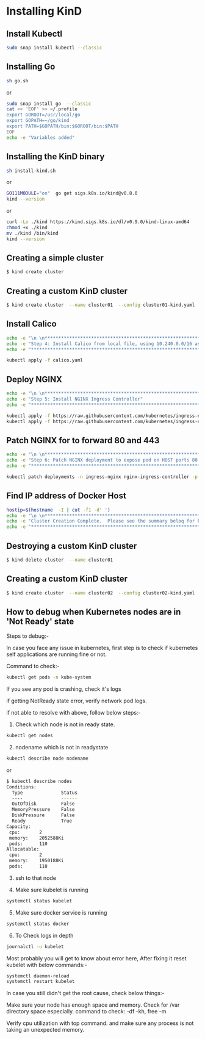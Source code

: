# Installing KinD
## Install Kubectl
```bash
sudo snap install kubectl --classic
```
## Installing Go
```bash
sh go.sh
```
or
```bash
sudo snap install go  --classic
cat << 'EOF' >> ~/.profile
export GOROOT=/usr/local/go
export GOPATH=~/go/kind
export PATH=$GOPATH/bin:$GOROOT/bin:$PATH
EOF
echo -e "Variables added"
```


## Installing the KinD binary
```bash
sh install-kind.sh
```
or
```bash
GO111MODULE="on"  go get sigs.k8s.io/kind@v0.8.0
kind --version
```
or
```bash
curl -Lo ./kind https://kind.sigs.k8s.io/dl/v0.9.0/kind-linux-amd64
chmod +x ./kind
mv ./kind /bin/kind
kind --version
```

## Creating a simple cluster 
```bash
$ kind create cluster
```
## Creating a custom KinD cluster 
```bash
$ kind create cluster  --name cluster01  --config cluster01-kind.yaml 
```

 
## Install Calico
```bash
echo -e "\n \n*******************************************************************************************************************"
echo -e "Step 4: Install Calico from local file, using 10.240.0.0/16 as the pod CIDR"
echo -e "*******************************************************************************************************************"

kubectl apply -f calico.yaml
```

## Deploy NGINX
```bash
echo -e "\n \n*******************************************************************************************************************"
echo -e "Step 5: Install NGINX Ingress Controller"
echo -e "*******************************************************************************************************************"

kubectl apply -f https://raw.githubusercontent.com/kubernetes/ingress-nginx/nginx-0.28.0/deploy/static/mandatory.yaml
kubectl apply -f https://raw.githubusercontent.com/kubernetes/ingress-nginx/nginx-0.27.0/deploy/static/provider/baremetal/service-nodeport.yaml
```
## Patch NGINX for to forward 80 and 443
```bash
echo -e "\n \n*******************************************************************************************************************"
echo -e "Step 6: Patch NGINX deployment to expose pod on HOST ports 80 ad 443"
echo -e "*******************************************************************************************************************"

kubectl patch deployments -n ingress-nginx nginx-ingress-controller -p '{"spec":{"template":{"spec":{"containers":[{"name":"nginx-ingress-controller","ports":[{"containerPort":80,"hostPort":80},{"containerPort":443,"hostPort":443}]}]}}}}'
```
## Find IP address of Docker Host
```bash
hostip=$(hostname  -I | cut -f1 -d' ')
echo -e "\n \n*******************************************************************************************************************"
echo -e "Cluster Creation Complete.  Please see the summary beloq for key information that will be used in later chapters"
echo -e "*******************************************************************************************************************"
```

## Destroying a custom KinD cluster 
```bash
$ kind delete cluster  --name cluster01
```

## Creating a custom KinD cluster 
```bash
$ kind create cluster  --name cluster02  --config cluster02-kind.yaml 

```

## How to debug when Kubernetes nodes are in 'Not Ready' state

Steps to debug:-

In case you face any issue in kubernetes, first step is to check if kubernetes self applications are running fine or not.

Command to check:- 

```bash
kubectl get pods -n kube-system
```

If you see any pod is crashing, check it's logs

if getting NotReady state error, verify network pod logs.

if not able to resolve with above, follow below steps:-

1. Check which node is not in ready state.
```bash
kubectl get nodes 
```
2. nodename which is not in readystate
```bash
kubectl describe node nodename 
```
or
```bash
$ kubectl describe nodes
Conditions:
  Type              Status
  ----              ------
  OutOfDisk         False
  MemoryPressure    False
  DiskPressure      False
  Ready             True
Capacity:
 cpu:       2
 memory:    2052588Ki
 pods:      110
Allocatable:
 cpu:       2
 memory:    1950188Ki
 pods:      110
```

3. ssh to that node

4. Make sure kubelet is running
```bash
systemctl status kubelet
```
5.  Make sure docker service is running

```bash
systemctl status docker 
```

6. To Check logs in depth
```bash
journalctl -u kubelet 
```

Most probably you will get to know about error here, After fixing it reset kubelet with below commands:-
```bash
systemctl daemon-reload
systemctl restart kubelet
```
In case you still didn't get the root cause, check below things:-

Make sure your node has enough space and memory. Check for /var directory space especially. command to check: -df -kh, free -m

Verify cpu utilization with top command. and make sure any process is not taking an unexpected memory.





